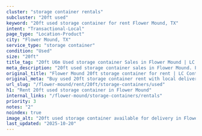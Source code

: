 ```yaml
---
cluster: "storage container rentals"
subcluster: "20ft used"
keyword: "20ft used storage container for rent Flower Mound, TX"
intent: "Transactional-Local"
page_type: "Location-Product"
city: "Flower Mound, TX"
service_type: "storage container"
condition: "Used"
size: "20ft"
title_tag: "20ft U6m Used storage container Sales in Flower Mound | LC Container"
meta_description: "20ft used storage container sales in Flower Mound. Fast delivery, competitive pricing. Serving storage containers area. Quote ID: PLE. Call (214) 524-4168 for your free quote today."
original_title: "Flower Mound 20ft storage container for rent | LC Container"
original_meta: "Buy used 20ft storage container rent with local delivery in Flower Mound, TX. LC Container — local Since 2003. Request a fast quote today."
url_slug: "/flower-mound/rent/20ft/storage-containers/used"
h1: "Rent 20ft used storage container in Flower Mound"
internal_links: "/flower-mound/storage-containers/rentals"
priority: 3
notes: "2"
noindex: true
image_alt: "20ft used storage container available for delivery in Flower Mound"
last_updated: "2025-10-20"
---
```


<!-- TODO: Add unique city/inventory copy, images, and internal links here. -->
